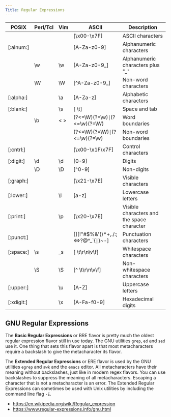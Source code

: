 ```yaml
---
Title: Regular Expressions
---
```

| POSIX      | Perl/Tcl | Vim   | ASCII                              | Description                                |
|------------|----------|-------|------------------------------------|--------------------------------------------|
|            |          |       | [\x00-\x7F]                        | ASCII characters                           |
| [:alnum:]  |          |       | [A-Za-z0-9]                        | Alphanumeric characters                    |
|            | \w       | \w    | [A-Za-z0-9_]                       | Alphanumeric characters plus "_"           |
|            | \W       | \W    | [^A-Za-z0-9_]                      | Non-word characters                        |
| [:alpha:]  |          | \a    | [A-Za-z]                           | Alphabetic characters                      |
| [:blank:]  |          | \s    | [ \t]                              | Space and tab                              |
|            | \b       | \< \> | (?<=\W)(?=\w)∣(?<=\w)(?=\W)        | Word boundaries                            |
|            |          |       | (?<=\W)(?=\W)∣(?<=\w)(?=\w)        | Non-word boundaries                        |
| [:cntrl:]  |          |       | [\x00-\x1F\x7F]                    | Control characters                         |
| [:digit:]  | \d       | \d    | [0-9]                              | Digits                                     |
|            | \D       | \D    | [^0-9]                             | Non-digits                                 |
| [:graph:]  |          |       | [\x21-\x7E]                        | Visible characters                         |
| [:lower:]  |          | \l    | [a-z]                              | Lowercase letters                          |
| [:print:]  |          | \p    | [\x20-\x7E]                        | Visible characters and the space character |
| [:punct:]  |          |       | [][!"#$%&'()*+,./:;<=>?@\^_`{∣}~-] | Punctuation characters                     |
| [:space:]  | \s       | \_s   | [ \t\r\n\v\f]                      | Whitespace characters                      |
|            | \S       | \S    | [^ \t\r\n\v\f]                     | Non-whitespace characters                  |
| [:upper:]  |          | \u    | [A-Z]                              | Uppercase letters                          |
| [:xdigit:] |          | \x    | [A-Fa-f0-9]                        | Hexadecimal digits                         |

## GNU Regular Expressions
The **Basic Regular Expressions** or BRE flavor is pretty much the oldest regular expression flavor still in use today. The GNU utilities `grep`, `ed` and `sed` use it. One thing that sets this flavor apart is that most metacharacters require a backslash to give the metacharacter its flavor.

The **Extended Regular Expressions** or ERE flavor is used by the GNU utilities `egrep` and `awk` and the `emacs` editor. All metacharacters have their meaning without backslashes, just like in modern regex flavors. You can use backslashes to suppress the meaning of all metacharacters. Escaping a character that is not a metacharacter is an error. The Extended Regular Expressions can sometimes be used with Unix utilities by including the command line flag `-E`.

- https://en.wikipedia.org/wiki/Regular_expression
- https://www.regular-expressions.info/gnu.html
